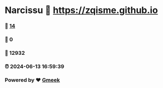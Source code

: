 # Narcissu :link: https://zqisme.github.io 
### :page_facing_up: [14](https://zqisme.github.io/tag.html) 
### :speech_balloon: 0 
### :hibiscus: 12932 
### :alarm_clock: 2024-06-13 16:59:39 
### Powered by :heart: [Gmeek](https://github.com/Meekdai/Gmeek)
